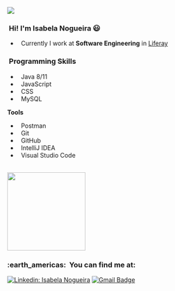 
![](https://komarev.com/ghpvc/?username=VanessaSwerts&color=006bed)

<h3> &nbsp;Hi! I'm Isabela Nogueira 😃 </h3>

-  &nbsp; Currently I work at **Software Engineering** in <a href="https://www.liferay.com/pt/home">Liferay</a>

<h3> &nbsp;Programming Skills </h3>

  -  &nbsp; Java 8/11
  -  &nbsp; JavaScript 
  -  &nbsp; CSS 
  -  &nbsp; MySQL 

**Tools**

  -  &nbsp; Postman 
  -  &nbsp; Git 
  -  &nbsp; GitHub 
  -  &nbsp; IntelliJ IDEA 
  -  &nbsp; Visual Studio Code 
 
  
<br/>

<a href="https://github.com/isabelanog">
  <img height="180em" src="https://github-readme-stats.vercel.app/api?username=isabelanog&theme=dracula&show_icons=true" />
</a>

<br/>

<h3> :earth_americas: &nbsp;You can find me at: </h3> 

[![Linkedin: Isabela Nogueira](https://img.shields.io/badge/-IsabelaNogueira-blue?style=flat-square&logo=Linkedin&logoColor=white&link=https://www.linkedin.com/in/isabela-nogueira-4b9353186/)]([LINK-DO-SEU-LINKEDIN](https://www.linkedin.com/in/isabela-nogueira-4b9353186/))
[![Gmail Badge](https://img.shields.io/badge/-isabelammn@gmail.com-006bed?style=flat-square&logo=Gmail&logoColor=white&link=mailto:isabelammn@gmail.com)](mailto:isabelammn@gmail.com)

